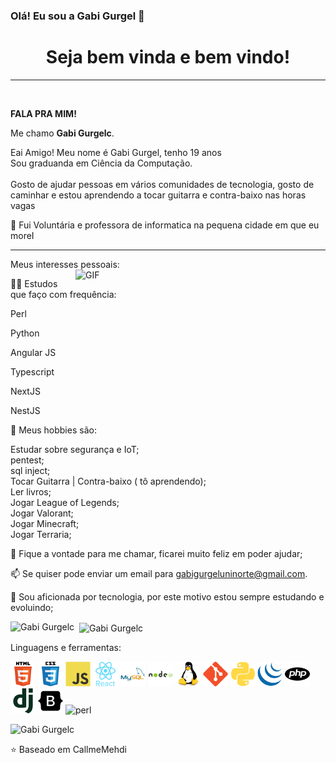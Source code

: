 ### Olá! Eu sou a Gabi Gurgel 👋

<h1 align="center"> Seja bem vinda e bem vindo! </h1>
<hr />
<br />
<p align="left" > 
  <b>FALA PRA MIM!</b>
</p>
<p align="left" >
Me chamo <b> Gabi Gurgelc</b>.
</p>
<p align="left" >
Eai Amigo! Meu nome é Gabi Gurgel, tenho 19 anos<br />
Sou graduanda em Ciência da Computação</b>. <br/>
<br>
Gosto de ajudar pessoas em vários comunidades de tecnologia, gosto de caminhar e estou aprendendo a tocar guitarra e contra-baixo nas horas vagas
<p align="left" >
🚀 Fui Voluntária e professora de informatica na pequena cidade em que eu moreI
</p>
</p>
<hr />
Meus interesses pessoais:

<img align="right" alt="GIF" src="https://github.com/Gabigurgelc/Gabigurgelc/assets/115039314/05759a2d-bccd-46a3-9fd4-0a5478169630" width="400px" />

👩‍💻 Estudos que faço com frequência:

Perl

Python

Angular JS

Typescript

NextJS

NestJS

👾 Meus hobbies são:

Estudar sobre segurança e IoT;
<br>
pentest;
<br>
sql inject;
<br>
Tocar Guitarra | Contra-baixo ( tô aprendendo);
<br>
Ler livros;
<br>
Jogar League of Legends;
<br>
Jogar Valorant;
<br>
Jogar Minecraft;
<br>
Jogar Terraria;
<br>

💬 Fique a vontade para me chamar, ficarei muito feliz em poder ajudar;

📫 Se quiser pode enviar um email para gabigurgeluninorte@gmail.com.

💼 Sou aficionada por tecnologia, por este motivo estou sempre estudando e evoluindo;

<p>
  <img align="left" src="https://github-readme-stats.vercel.app/api/top-langs/?username=gabigurgelc&layout=compact&theme=synthwave" alt="Gabi Gurgelc" />
</p>
<p>&nbsp;
  <img align="center" src="https://github-readme-stats.vercel.app/api?username=gabigurgelc&count_private=true&show_icons=true&theme=synthwave" alt="Gabi Gurgelc" />
</p>
Linguagens e ferramentas:

<p align="left">
<img src="https://raw.githubusercontent.com/devicons/devicon/master/icons/html5/html5-original-wordmark.svg" alt="html5" width="40" height="40"/> 
<img src="https://raw.githubusercontent.com/devicons/devicon/master/icons/css3/css3-original-wordmark.svg" alt="css3" width="40" height="40"/> 
<img src="https://raw.githubusercontent.com/devicons/devicon/master/icons/javascript/javascript-original.svg" alt="javascript" width="40" height="40"/> 
<img src="https://raw.githubusercontent.com/devicons/devicon/master/icons/react/react-original-wordmark.svg" alt="react" width="40" height="40"/>  
<img src="https://raw.githubusercontent.com/devicons/devicon/master/icons/mysql/mysql-original-wordmark.svg" alt="mysql" width="40" height="40"/> 
<img src="https://raw.githubusercontent.com/devicons/devicon/master/icons/nodejs/nodejs-original-wordmark.svg" alt="nodejs" width="40" height="40"/> 
<img src="https://raw.githubusercontent.com/devicons/devicon/master/icons/linux/linux-original.svg" alt="linux" width="40" height="40" />
<img src="https://raw.githubusercontent.com/devicons/devicon/master/icons/git/git-original.svg" alt="git" width="40" height="40"/> 
<img src="https://raw.githubusercontent.com/devicons/devicon/master/icons/python/python-plain.svg" alt="Python" width="40" height="40" />
<img src="https://raw.githubusercontent.com/devicons/devicon/master/icons/jquery/jquery-plain.svg" alt="Jquery" width="40" height="40" />
<img src="https://raw.githubusercontent.com/devicons/devicon/master/icons/php/php-plain.svg" alt="PHP" width="40" height="40" />
<img src="https://raw.githubusercontent.com/devicons/devicon/master/icons/django/django-plain.svg" alt="Django" width="40" height="40" />
<img src="https://raw.githubusercontent.com/devicons/devicon/master/icons/bootstrap/bootstrap-plain.svg" alt="Bootstrap" width="40" height="40" />
<img src="https://github.com/dnmfarrell/Perl-Icons/blob/master/Icons/Perl_Onion_Color.svg" alt="perl" width="40" height="40" />
</p>
<p align="left"> <img src="https://komarev.com/ghpvc/?username=gabigurgelc" alt="Gabi Gurgelc" /> </p>
⭐️ Baseado em CallmeMehdi
